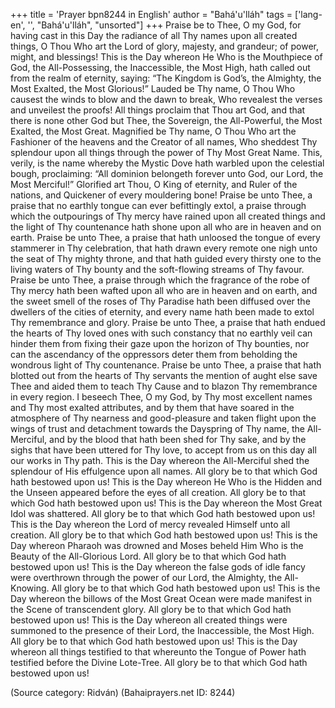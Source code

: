 +++
title = 'Prayer bpn8244 in English'
author = "Bahá'u'lláh"
tags = ['lang-en', '', "Bahá'u'lláh", "unsorted"]
+++
Praise be to Thee, O my God, for having cast in this Day the radiance of all Thy names upon all created things, O Thou Who art the Lord of glory, majesty, and grandeur; of power, might, and blessings! This is the Day whereon He Who is the Mouthpiece of God, the All-Possessing, the Inaccessible, the Most High, hath called out from the realm of eternity, saying: “The Kingdom is God’s, the Almighty, the Most Exalted, the Most Glorious!”
Lauded be Thy name, O Thou Who causest the winds to blow and the dawn to break, Who revealest the verses and unveilest the proofs! All things proclaim that Thou art God, and that there is none other God but Thee, the Sovereign, the All-Powerful, the Most Exalted, the Most Great. Magnified be Thy name, O Thou Who art the Fashioner of the heavens and the Creator of all names, Who sheddest Thy splendour upon all things through the power of Thy Most Great Name. This, verily, is the name whereby the Mystic Dove hath warbled upon the celestial bough, proclaiming: “All dominion belongeth forever unto God, our Lord, the Most Merciful!”
Glorified art Thou, O King of eternity, and Ruler of the nations, and Quickener of every mouldering bone! Praise be unto Thee, a praise that no earthly tongue can ever befittingly extol, a praise through which the outpourings of Thy mercy have rained upon all created things and the light of Thy countenance hath shone upon all who are in heaven and on earth. Praise be unto Thee, a praise that hath unloosed the tongue of every stammerer in Thy celebration, that hath drawn every remote one nigh unto the seat of Thy mighty throne, and that hath guided every thirsty one to the living waters of Thy bounty and the soft-flowing streams of Thy favour. Praise be unto Thee, a praise through which the fragrance of the robe of Thy mercy hath been wafted upon all who are in heaven and on earth, and the sweet smell of the roses of Thy Paradise hath been diffused over the dwellers of the cities of eternity, and every name hath been made to extol Thy remembrance and glory. Praise be unto Thee, a praise that hath endued the hearts of Thy loved ones with such constancy that no earthly veil can hinder them from fixing their gaze upon the horizon of Thy bounties, nor can the ascendancy of the oppressors deter them from beholding the wondrous light of Thy countenance. Praise be unto Thee, a praise that hath blotted out from the hearts of Thy servants the mention of aught else save Thee and aided them to teach Thy Cause and to blazon Thy remembrance in every region.
I beseech Thee, O my God, by Thy most excellent names and Thy most exalted attributes, and by them that have soared in the atmosphere of Thy nearness and good-pleasure and taken flight upon the wings of trust and detachment towards the Dayspring of Thy name, the All-Merciful, and by the blood that hath been shed for Thy sake, and by the sighs that have been uttered for Thy love, to accept from us on this day all our works in Thy path.
This is the Day whereon the All-Merciful shed the splendour of His effulgence upon all names. All glory be to that which God hath bestowed upon us!
This is the Day whereon He Who is the Hidden and the Unseen appeared before the eyes of all creation. All glory be to that which God hath bestowed upon us!
This is the Day whereon the Most Great Idol was shattered. All glory be to that which God hath bestowed upon us!
This is the Day whereon the Lord of mercy revealed Himself unto all creation. All glory be to that which God hath bestowed upon us!
This is the Day whereon Pharaoh was drowned and Moses beheld Him Who is the Beauty of the All-Glorious Lord. All glory be to that which God hath bestowed upon us!
This is the Day whereon the false gods of idle fancy were overthrown through the power of our Lord, the Almighty, the All-Knowing. All glory be to that which God hath bestowed upon us!
This is the Day whereon the billows of the Most Great Ocean were made manifest in the Scene of transcendent glory. All glory be to that which God hath bestowed upon us!
This is the Day whereon all created things were summoned to the presence of their Lord, the Inaccessible, the Most High. All glory be to that which God hath bestowed upon us!
This is the Day whereon all things testified to that whereunto the Tongue of Power hath testified before the Divine Lote-Tree. All glory be to that which God hath bestowed upon us!

(Source category: Ridván)
(Bahaiprayers.net ID: 8244)
